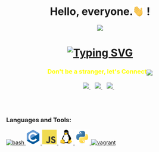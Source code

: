 <!--header-->
<h1 align="center">Hello, everyone.<img src="https://raw.githubusercontent.com/ABSphreak/ABSphreak/master/gifs/Hi.gif" width="30px" height="32px" style="margin-bottom: -5px;"/> !</h1>

 <p align="center">
  <img src="https://github.com/CodeDroid999/CodeDroid999/blob/main/Rainbow.gif" width="100vw">
  </p>
<!--header-->

<!--Typing svg-->
<h1 align="center">
<a href="https://git.io/typing-svg"><img src="https://readme-typing-svg.herokuapp.com?font=Fira+Code&pause=1000&width=435&lines=I'm+Kerich+Kiptoo+Denis!...;A+Geospatial+Engineer+...;With+a+passion+for+Data+Analysis+and+GIS+development;Great+to+have+you+here!🖤&center=true&size=20" alt="Typing SVG" /></a>
</h1>
<!--Typing svg-->


<!--let's connect-->
<h3 align="center" style="color:yellow;margin-bottom: 20px;" >Don't be a stranger, let's Connect<img src="https://github.com/hariketsheth/hariketsheth/blob/main/img/handshake.gif" height="22px" style="margin-bottom: -5px;"  > </h1>  
<p align='center'>
  <a href="https://wa.me/+254704078252">
  <img src="https://img.shields.io/badge/WhatsApp-25D366?style=for-the-badge&logo=whatsapp&logoColor=white" />
 </a>&nbsp;&nbsp;
 <a href="https://github.com/KerichKiptoo">
    <img src="https://img.shields.io/badge/GitHub-100000?style=for-the-badge&logo=github&logoColor=white" />        
  </a>&nbsp;&nbsp;
  <a href="https://www.linkedin.com/in/kerich-denis-02b606244">
    <img src="https://img.shields.io/badge/linkedin-%230077B5.svg?&style=for-the-badge&logo=linkedin&logoColor=white" />
  </a>&nbsp;&nbsp;
  <p>
  </p>
  
<!--let's connect-->
<br>
<br>
<h3 align="left">Languages and Tools:</h3>
<p align="left"> <a href="https://www.gnu.org/software/bash/" target="_blank" rel="noreferrer"> <img src="https://www.vectorlogo.zone/logos/gnu_bash/gnu_bash-icon.svg" alt="bash" width="40" height="40"/> </a> <a href="https://www.cprogramming.com/" target="_blank" rel="noreferrer"> <img src="https://raw.githubusercontent.com/devicons/devicon/master/icons/c/c-original.svg" alt="c" width="40" height="40"/> </a> <a href="https://developer.mozilla.org/en-US/docs/Web/JavaScript" target="_blank" rel="noreferrer"> <img src="https://raw.githubusercontent.com/devicons/devicon/master/icons/javascript/javascript-original.svg" alt="javascript" width="40" height="40"/> </a> <a href="https://www.linux.org/" target="_blank" rel="noreferrer"> <img src="https://raw.githubusercontent.com/devicons/devicon/master/icons/linux/linux-original.svg" alt="linux" width="40" height="40"/> </a> <a href="https://www.python.org" target="_blank" rel="noreferrer"> <img src="https://raw.githubusercontent.com/devicons/devicon/master/icons/python/python-original.svg" alt="python" width="40" height="40"/> </a> <a href="https://www.vagrantup.com/" target="_blank" rel="noreferrer"> <img src="https://www.vectorlogo.zone/logos/vagrantup/vagrantup-icon.svg" alt="vagrant" width="40" height="40"/> </a> </p>

